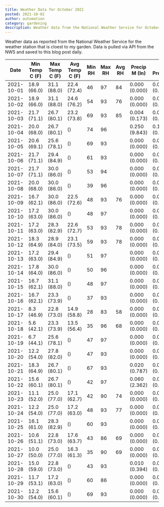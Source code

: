 ```yaml
---
title: Weather Data for October 2021
posted: 2021-10-02
author: automation
category: gardening
description: Weather data from the National Weather Service for October 2021
---
```


Weather data as reported from the National Weather Service for the weather station 
that is cloest to my garden. Data is pulled via API from the NWS and saved to this 
blog post daily.

|Date|Min Temp C (F)|Max Temp C (F)|Avg Temp C (F)|Min RH|Max RH|Avg RH|Precip M (In)|Avg Precip/Hr|
|---|---|---|---|---|---|---|---|---|
|2021-10-01|18.9 (66.0)|31.1 (88.0)|22.4 (72.4)|46|97|84|0.000 (0.000)|0.000 (0.000)|
|2021-10-02|18.9 (66.0)|31.1 (88.0)|24.6 (76.2)|54|93|76|0.000 (0.000)|0.000 (0.000)|
|2021-10-03|21.7 (71.1)|26.7 (80.1)|23.2 (73.8)|69|93|85|0.004 (0.173)|0.006 (0.006)|
|2021-10-04|20.0 (68.0)|26.7 (80.1)| ()|74|96||0.250 (9.843)|0.197 (0.197)|
|2021-10-05|20.6 (69.1)|25.6 (78.1)| ()|69|93||0.000 (0.000)|0.000 (0.000)|
|2021-10-06|21.7 (71.1)|29.4 (84.9)| ()|61|93||0.000 (0.000)|0.000 (0.000)|
|2021-10-07|21.7 (71.1)|30.0 (86.0)| ()|53|94||0.000 (0.000)|0.000 (0.000)|
|2021-10-08|20.0 (68.0)|30.0 (86.0)| ()|39|96||0.000 (0.000)|0.000 (0.000)|
|2021-10-09|16.7 (62.1)|30.0 (86.0)|22.5 (72.6)|48|93|76|0.000 (0.000)|0.000 (0.000)|
|2021-10-10|17.2 (63.0)|30.0 (86.0)| ()|48|97||0.000 (0.000)|0.000 (0.000)|
|2021-10-11|17.2 (63.0)|28.3 (82.9)|22.6 (72.7)|53|93|78|0.000 (0.000)|0.000 (0.000)|
|2021-10-12|18.3 (64.9)|28.9 (84.0)|23.1 (73.5)|59|93|78|0.000 (0.000)|0.000 (0.000)|
|2021-10-13|17.2 (63.0)|29.4 (84.9)| ()|51|97||0.000 (0.000)|0.000 (0.000)|
|2021-10-14|17.8 (64.0)|30.0 (86.0)| ()|50|96||0.000 (0.000)|0.000 (0.000)|
|2021-10-15|16.7 (62.1)|31.1 (88.0)| ()|48|97||0.000 (0.000)|0.000 (0.000)|
|2021-10-16|16.7 (62.1)|23.3 (73.9)| ()|37|93||0.000 (0.000)|0.000 (0.000)|
|2021-10-17|8.3 (46.9)|22.8 (73.0)|14.9 (58.8)|28|83|58|0.000 (0.000)|0.000 (0.000)|
|2021-10-18|5.6 (42.1)|23.3 (73.9)|13.5 (56.4)|35|96|68|0.000 (0.000)|0.000 (0.000)|
|2021-10-19|6.7 (44.1)|25.6 (78.1)| ()|47|97||0.000 (0.000)|0.000 (0.000)|
|2021-10-20|12.2 (54.0)|27.8 (82.0)| ()|47|93||0.000 (0.000)|0.000 (0.000)|
|2021-10-21|18.3 (64.9)|26.7 (80.1)| ()|67|93||0.020 (0.787)|0.021 (0.021)|
|2021-10-22|15.6 (60.1)|26.7 (80.1)| ()|42|97||0.060 (2.362)|0.047 (0.047)|
|2021-10-23|11.1 (52.0)|25.0 (77.0)|17.1 (62.7)|42|90|74|0.000 (0.000)|0.000 (0.000)|
|2021-10-24|12.2 (54.0)|25.0 (77.0)|17.2 (63.0)|48|93|77|0.000 (0.000)|0.000 (0.000)|
|2021-10-25|16.1 (61.0)|28.3 (82.9)| ()|60|93||0.000 (0.000)|0.000 (0.000)|
|2021-10-26|10.6 (51.1)|22.8 (73.0)|17.6 (63.7)|43|86|69|0.000 (0.000)|0.000 (0.000)|
|2021-10-27|10.0 (50.0)|25.0 (77.0)|16.3 (61.3)|35|90|69|0.000 (0.000)|0.000 (0.000)|
|2021-10-28|15.0 (59.0)|22.8 (73.0)| ()|43|93||0.010 (0.394)|0.014 (0.014)|
|2021-10-29|11.7 (53.1)|17.2 (63.0)| ()|60|86||0.000 (0.000)|0.000 (0.000)|
|2021-10-30|12.2 (54.0)|15.6 (60.1)| ()|69|93||0.000 (0.000)|0.000 (0.000)|
